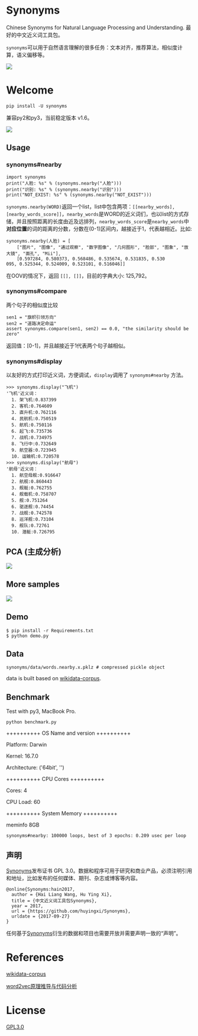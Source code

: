 # Synonyms
Chinese Synonyms for Natural Language Processing and Understanding.
最好的中文近义词工具包。

```synonyms```可以用于自然语言理解的很多任务：文本对齐，推荐算法，相似度计算，语义偏移等。

![](https://camo.githubusercontent.com/ae91a5698ad80d3fe8e0eb5a4c6ee7170e088a7d/687474703a2f2f37786b6571692e636f6d312e7a302e676c622e636c6f7564646e2e636f6d2f61692f53637265656e25323053686f74253230323031372d30342d30342532306174253230382e32302e3437253230504d2e706e67)

# Welcome

```
pip install -U synonyms
```
兼容py2和py3，当前稳定版本 v1.6。

![](./assets/3.gif)

## Usage

### synonyms#nearby
```
import synonyms
print("人脸: %s" % (synonyms.nearby("人脸")))
print("识别: %s" % (synonyms.nearby("识别")))
print("NOT_EXIST: %s" % (synonyms.nearby("NOT_EXIST")))
```

```synonyms.nearby(WORD)```返回一个list，list中包含两项：```[[nearby_words], [nearby_words_score]]```，```nearby_words```是WORD的近义词们，也以list的方式存储，并且按照距离的长度由近及远排列，```nearby_words_score```是```nearby_words```中**对应位置**的词的距离的分数，分数在(0-1)区间内，越接近于1，代表越相近。比如:

```
synonyms.nearby(人脸) = [
    ["图片", "图像", "通过观察", "数字图像", "几何图形", "脸部", "图象", "放大镜", "面孔", "Mii"], 
    [0.597284, 0.580373, 0.568486, 0.535674, 0.531835, 0.530
095, 0.525344, 0.524009, 0.523101, 0.516046]]
```

在OOV的情况下，返回  ```[[], []]```，目前的字典大小: 125,792。

### synonyms#compare
两个句子的相似度比较
```
sen1 = "旗帜引领方向"
sen2 = "道路决定命运"
assert synonyms.compare(sen1, sen2) == 0.0, "the similarity should be zero"
```

返回值：[0-1]，并且越接近于1代表两个句子越相似。

### synonyms#display
以友好的方式打印近义词，方便调试，```display```调用了 ```synonyms#nearby``` 方法。

```
>>> synonyms.display("飞机")
'飞机'近义词：
  1. 架飞机:0.837399
  2. 客机:0.764609
  3. 直升机:0.762116
  4. 民航机:0.750519
  5. 航机:0.750116
  6. 起飞:0.735736
  7. 战机:0.734975
  8. 飞行中:0.732649
  9. 航空器:0.723945
  10. 运输机:0.720578
>>> synonyms.display("航母")
'航母'近义词：
  1. 航空母舰:0.916647
  2. 航舰:0.860443
  3. 舰艇:0.762755
  4. 舰载机:0.758707
  5. 舰:0.751264
  6. 驱逐舰:0.74454
  7. 战舰:0.742578
  8. 巡洋舰:0.73104
  9. 舰队:0.72761
  10. 潜艇:0.726795
```

## PCA (主成分析)

![](assets/1.png)

## More samples

![](assets/2.png)

## Demo
```
$ pip install -r Requirements.txt
$ python demo.py
```

## Data
```
synonyms/data/words.nearby.x.pklz # compressed pickle object
```

data is built based on [wikidata-corpus](https://github.com/Samurais/wikidata-corpus).

## Benchmark

Test with py3, MacBook Pro.

```
python benchmark.py
```

++++++++++ OS Name and version ++++++++++

Platform: Darwin

Kernel: 16.7.0

Architecture: ('64bit', '')

++++++++++ CPU Cores ++++++++++

Cores: 4

CPU Load: 60

++++++++++ System Memory ++++++++++

meminfo 8GB

```synonyms#nearby: 100000 loops, best of 3 epochs: 0.209 usec per loop```

## 声明
[Synonyms](https://github.com/shuzi/insuranceQA)发布证书 GPL 3.0。数据和程序可用于研究和商业产品，必须注明引用和地址，比如发布的任何媒体、期刊、杂志或博客等内容。
```
@online{Synonyms:hain2017,
  author = {Hai Liang Wang, Hu Ying Xi},
  title = {中文近义词工具包Synonyms},
  year = 2017,
  url = {https://github.com/huyingxi/Synonyms},
  urldate = {2017-09-27}
}
```

任何基于[Synonyms](https://github.com/huyingxi/Synonyms)衍生的数据和项目也需要开放并需要声明一致的“声明”。

# References

[wikidata-corpus](https://github.com/Samurais/wikidata-corpus)

[word2vec原理推导与代码分析](http://www.hankcs.com/nlp/word2vec.html)

# License
[GPL3.0](./LICENSE)